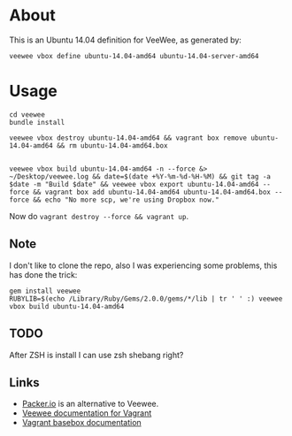 # About

This is an Ubuntu 14.04 definition for VeeWee, as generated by:

`veewee vbox define ubuntu-14.04-amd64 ubuntu-14.04-server-amd64`

# Usage

```
cd veewee
bundle install

veewee vbox destroy ubuntu-14.04-amd64 && vagrant box remove ubuntu-14.04-amd64 && rm ubuntu-14.04-amd64.box


veewee vbox build ubuntu-14.04-amd64 -n --force &> ~/Desktop/veewee.log && date=$(date +%Y-%m-%d-%H-%M) && git tag -a $date -m "Build $date" && veewee vbox export ubuntu-14.04-amd64 --force && vagrant box add ubuntu-14.04-amd64 ubuntu-14.04-amd64.box --force && echo "No more scp, we're using Dropbox now."
```

Now do `vagrant destroy --force && vagrant up`.

## Note

I don't like to clone the repo, also I was experiencing some problems, this has done the trick:

```
gem install veewee
RUBYLIB=$(echo /Library/Ruby/Gems/2.0.0/gems/*/lib | tr ' ' :) veewee vbox build ubuntu-14.04-amd64
```

## TODO

After ZSH is install I can use zsh shebang right?

## Links

- [Packer.io](http://www.packer.io) is an alternative to Veewee.
- [Veewee documentation for Vagrant](https://github.com/jedi4ever/veewee/blob/master/doc/vagrant.md)
- [Vagrant basebox documentation](http://docs.vagrantup.com/v2/boxes/base.html)
